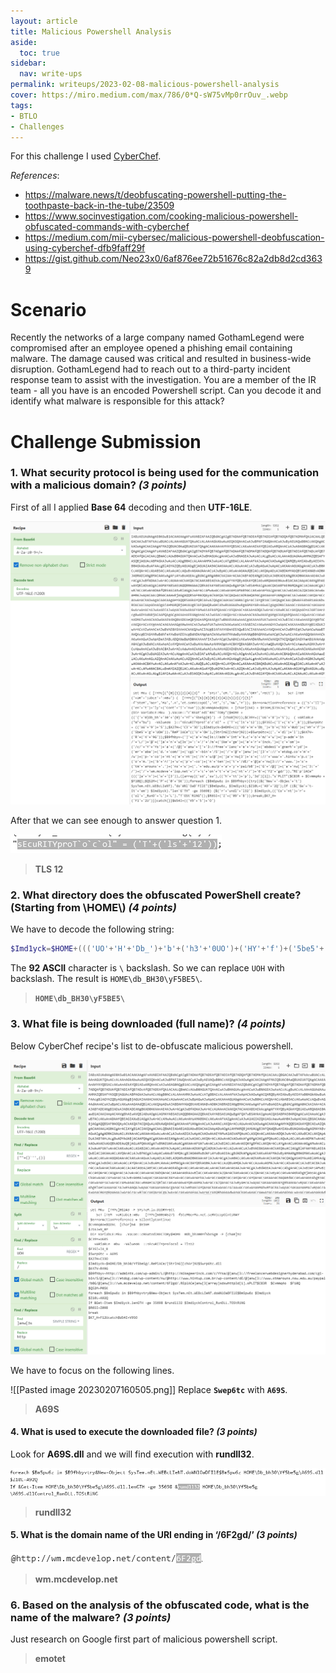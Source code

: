 ```yaml
---
layout: article
title: Malicious Powershell Analysis
aside:
  toc: true
sidebar:
  nav: write-ups
permalink: writeups/2023-02-08-malicious-powershell-analysis
cover: https://miro.medium.com/max/786/0*Q-sW75vMp0rrOuv_.webp
tags:
- BTLO
- Challenges
---
```


For this challenge I used [CyberChef](https://gchq.github.io/CyberChef/).

*References*:
- https://malware.news/t/deobfuscating-powershell-putting-the-toothpaste-back-in-the-tube/23509
- https://www.socinvestigation.com/cooking-malicious-powershell-obfuscated-commands-with-cyberchef
- https://medium.com/mii-cybersec/malicious-powershell-deobfuscation-using-cyberchef-dfb9faff29f
- https://gist.github.com/Neo23x0/6af876ee72b51676c82a2db8d2cd3639

# Scenario
Recently the networks of a large company named GothamLegend were compromised after an employee opened a phishing email containing malware. The damage caused was critical and resulted in business-wide disruption. GothamLegend had to reach out to a third-party incident response team to assist with the investigation. You are a member of the IR team - all you have is an encoded Powershell script. Can you decode it and identify what malware is responsible for this attack?

# Challenge Submission

### 1. What security protocol is being used for the communication with a malicious domain? _(3 points)_

First of all I applied **Base 64** decoding and then **UTF-16LE**.

![Alt text](https://raw.githubusercontent.com/z3f1r0/z3f1r0.github.io/master/img/malicious-powershell-analysis/1.png)

After that we can see enough to answer question 1.

![Alt text](https://raw.githubusercontent.com/z3f1r0/z3f1r0.github.io/master/img/malicious-powershell-analysis/2.png)
> **TLS 12**

### 2. What directory does the obfuscated PowerShell create? (Starting from \\HOME\\) _(4 points)_

We have to decode the following string: 
```powershell
$Imd1yck=$HOME+((('UO'+'H'+'Db_')+'b'+('h3'+'0UO')+('HY'+'f')+('5be5'+'g'+'UOH'))."ReP`lACe"(('U'+'OH'),[StrInG][chAr]92))+$Swrp6tc+(('.'+'dl')+'l');$K47V=('R'+('4'+'9G'))
```

The **92 ASCII** character is `\` backslash. So we can replace `UOH` with backslash. 
The result is `HOME\db_BH30\yF5BE5\`.

>**`HOME\db_BH30\yF5BE5\`**

### 3. What file is being downloaded (full name)? _(4 points)_

Below CyberChef recipe's list to de-obfuscate malicious powershell.

![Alt text](https://raw.githubusercontent.com/z3f1r0/z3f1r0.github.io/master/img/malicious-powershell-analysis/3.png)

We have to focus on the following lines.

![[Pasted image 20230207160505.png]]
Replace **`Swep6tc`** with **`A69S`**.

> **A69S**

#### 4. What is used to execute the downloaded file? _(3 points)_

Look for **A69S.dll** and we will find execution with **rundll32**.

![Alt text](https://raw.githubusercontent.com/z3f1r0/z3f1r0.github.io/master/img/malicious-powershell-analysis/5.png)

> **rundll32**

#### 5. What is the domain name of the URI ending in ‘/6F2gd/’ _(3 points)_

![Alt text](https://raw.githubusercontent.com/z3f1r0/z3f1r0.github.io/master/img/malicious-powershell-analysis/4.png)

> **wm.mcdevelop.net**

### 6. Based on the analysis of the obfuscated code, what is the name of the malware? _(3 points)_

Just research on Google first part of malicious powershell script.

> **emotet**

